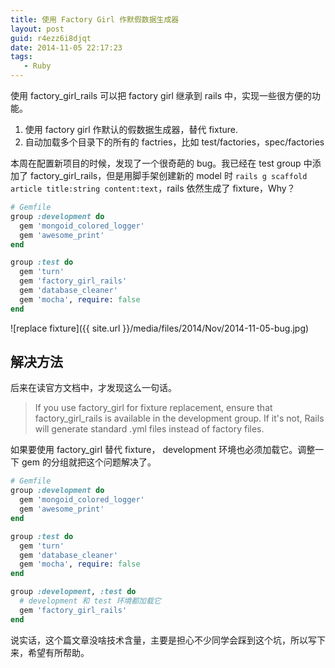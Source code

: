 ```yaml
---
title: 使用 Factory Girl 作默假数据生成器
layout: post
guid: r4ezz6i8djqt
date: 2014-11-05 22:17:23
tags:
   - Ruby
---
```


使用 factory_girl_rails 可以把 factory girl 继承到 rails 中，实现一些很方便的功能。

1. 使用 factory girl 作默认的假数据生成器，替代 fixture.
2. 自动加载多个目录下的所有的 factries，比如 test/factories，spec/factories


本周在配置新项目的时候，发现了一个很奇葩的 bug。我已经在 test group 中添加了 factory_girl_rails，但是用脚手架创建新的 model 时 `rails g scaffold article title:string content:text`，rails 依然生成了 fixture，Why？

```Ruby
# Gemfile
group :development do
  gem 'mongoid_colored_logger'
  gem 'awesome_print'
end

group :test do
  gem 'turn'
  gem 'factory_girl_rails'
  gem 'database_cleaner'
  gem 'mocha', require: false
end
```

![replace fixture]({{ site.url }}/media/files/2014/Nov/2014-11-05-bug.jpg)

## 解决方法

后来在读官方文档中，才发现这么一句话。

> If you use factory_girl for fixture replacement, ensure that factory_girl_rails is available in the development group. If it's not, Rails will generate standard .yml files instead of factory files.

如果要使用 factory_girl 替代 fixture， development 环境也必须加载它。调整一下 gem 的分组就把这个问题解决了。


```Ruby
# Gemfile
group :development do
  gem 'mongoid_colored_logger'
  gem 'awesome_print'
end

group :test do
  gem 'turn'
  gem 'database_cleaner'
  gem 'mocha', require: false
end

group :development, :test do
  # development 和 test 环境都加载它
  gem 'factory_girl_rails'
end

```

说实话，这个篇文章没啥技术含量，主要是担心不少同学会踩到这个坑，所以写下来，希望有所帮助。
